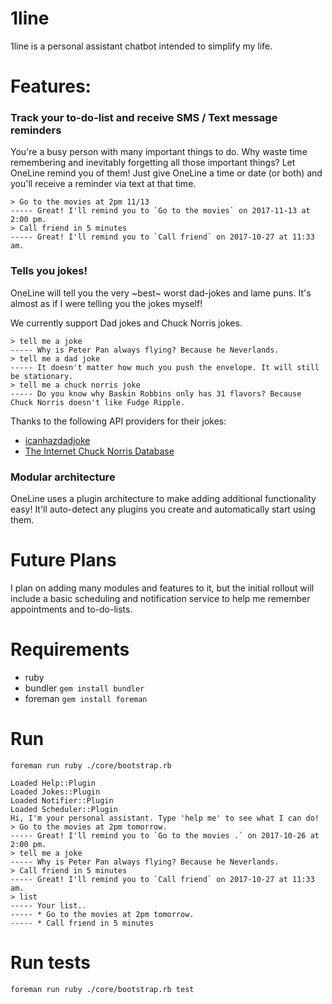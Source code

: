 # 1line

1line is a personal assistant chatbot intended to simplify my life.

# Features:

### Track your to-do-list and receive SMS / Text message reminders
You're a busy person with many important things to do. Why waste time remembering and inevitably forgetting all those important things? Let OneLine remind you of them! Just give OneLine a time or date (or both) and you'll receive a reminder via text at that time.

```
> Go to the movies at 2pm 11/13
----- Great! I'll remind you to `Go to the movies` on 2017-11-13 at 2:00 pm.
> Call friend in 5 minutes
----- Great! I'll remind you to `Call friend` on 2017-10-27 at 11:33 am.
```


### Tells you jokes!
OneLine will tell you the very ~best~ worst dad-jokes and lame puns. It's almost as if I were telling you the jokes myself!

We currently support Dad jokes and Chuck Norris jokes.
```
> tell me a joke
----- Why is Peter Pan always flying? Because he Neverlands.
> tell me a dad joke
----- It doesn't matter how much you push the envelope. It will still be stationary.
> tell me a chuck norris joke
----- Do you know why Baskin Robbins only has 31 flavors? Because Chuck Norris doesn't like Fudge Ripple.
```

Thanks to the following API providers for their jokes:
* [icanhazdadjoke](https://icanhazdadjoke.com)
* [The Internet Chuck Norris Database](http://www.icndb.com/)

### Modular architecture
OneLine uses a plugin architecture to make adding additional functionality easy! It'll auto-detect any plugins you create and automatically start using them.


# Future Plans

I plan on adding many modules and features to it, but the initial rollout will include a basic scheduling and notification service to help me remember appointments and to-do-lists.


# Requirements
* ruby
* bundler `gem install bundler`
* foreman `gem install foreman`

# Run
`foreman run ruby ./core/bootstrap.rb`

```
Loaded Help::Plugin
Loaded Jokes::Plugin
Loaded Notifier::Plugin
Loaded Scheduler::Plugin
Hi, I'm your personal assistant. Type 'help me' to see what I can do!
> Go to the movies at 2pm tomorrow.
----- Great! I'll remind you to `Go to the movies .` on 2017-10-26 at 2:00 pm.
> tell me a joke
----- Why is Peter Pan always flying? Because he Neverlands.
> Call friend in 5 minutes
----- Great! I'll remind you to `Call friend` on 2017-10-27 at 11:33 am.
> list
----- Your list..
----- * Go to the movies at 2pm tomorrow.
----- * Call friend in 5 minutes
```

# Run tests
`foreman run ruby ./core/bootstrap.rb test`
